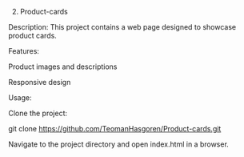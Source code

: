 2. Product-cards

Description:
This project contains a web page designed to showcase product cards.

Features:

Product images and descriptions

Responsive design

Usage:

Clone the project:

git clone https://github.com/TeomanHasgoren/Product-cards.git

Navigate to the project directory and open index.html in a browser.
